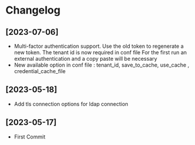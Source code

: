 # Changelog

## [2023-07-06]
- Multi-factor authentication support. 
  Use the old token to regenerate a new token. The tenant id is now required in conf file
  For the first run an external authentication and a copy paste will be necessary
- New available option in conf file : tenant_id, save_to_cache, use_cache , credential_cache_file

## [2023-05-18]
- Add tls connection options for ldap connection

## [2023-05-17]
- First Commit


